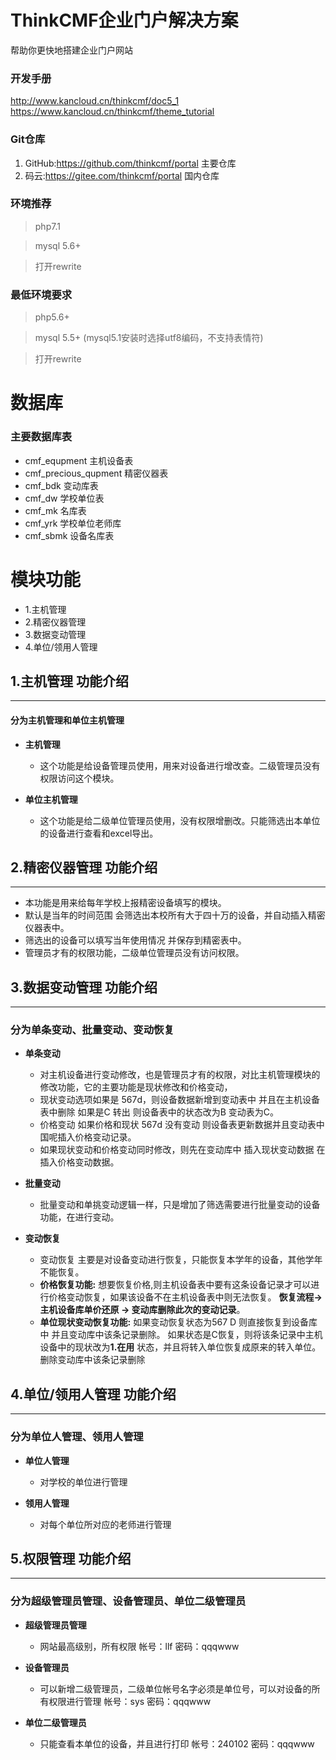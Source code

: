 ThinkCMF企业门户解决方案
===========
帮助你更快地搭建企业门户网站

### 开发手册
http://www.kancloud.cn/thinkcmf/doc5_1  
https://www.kancloud.cn/thinkcmf/theme_tutorial

### Git仓库

1. GitHub:https://github.com/thinkcmf/portal 主要仓库
2. 码云:https://gitee.com/thinkcmf/portal 国内仓库

### 环境推荐
> php7.1

> mysql 5.6+

> 打开rewrite


### 最低环境要求
> php5.6+

> mysql 5.5+ (mysql5.1安装时选择utf8编码，不支持表情符)

> 打开rewrite



# 数据库
  ###  主要数据库表

- cmf_equpment 主机设备表
- cmf_precious_qupment  精密仪器表
- cmf_bdk  变动库表
- cmf_dw  学校单位表
- cmf_mk  名库表
- cmf_yrk  学校单位老师库
- cmf_sbmk  设备名库表




# 模块功能

  * 1.主机管理  
  * 2.精密仪器管理 
  * 3.数据变动管理  
   * 4.单位/领用人管理   

## 1.主机管理 功能介绍
---
#### 分为主机管理和单位主机管理


*  **主机管理**

    - 这个功能是给设备管理员使用，用来对设备进行增改查。二级管理员没有权限访问这个模块。


*  **单位主机管理**

   - 这个功能是给二级单位管理员使用，没有权限增删改。只能筛选出本单位的设备进行查看和excel导出。




## 2.精密仪器管理 功能介绍
---
- 本功能是用来给每年学校上报精密设备填写的模块。
- 默认是当年的时间范围 会筛选出本校所有大于四十万的设备，并自动插入精密仪器表中。
- 筛选出的设备可以填写当年使用情况 并保存到精密表中。
- 管理员才有的权限功能，二级单位管理员没有访问权限。
        


## 3.数据变动管理 功能介绍
---
### 分为单条变动、批量变动、变动恢复

*  **单条变动**

     - 对主机设备进行变动修改，也是管理员才有的权限，对比主机管理模块的修改功能，它的主要功能是现状修改和价格变动，
     - 现状变动选项如果是 567d，则设备数据新增到变动表中 并且在主机设备表中删除 如果是C 转出 则设备表中的状态改为B 变动表为C。
     - 价格变动 如果价格和现状 567d 没有变动  则设备表更新数据并且变动表中国呢插入价格变动记录。
     - 如果现状变动和价格变动同时修改，则先在变动库中 插入现状变动数据 在插入价格变动数据。



*  **批量变动**

     - 批量变动和单挑变动逻辑一样，只是增加了筛选需要进行批量变动的设备功能，在进行变动。



*  **变动恢复**

     - 变动恢复 主要是对设备变动进行恢复，只能恢复本学年的设备，其他学年不能恢复。
     - __价格恢复功能:__ 想要恢复价格,则主机设备表中要有这条设备记录才可以进行价格变动恢复，如果该设备不在主机设备表中则无法恢复。
     __恢复流程->主机设备库单价还原 -> 变动库删除此次的变动记录__。
     - __单位现状变动恢复功能:__ 如果变动恢复状态为567 D   则直接恢复到设备库中 并且变动库中该条记录删除。 如果状态是C恢复，则将该条记录中主机设备中的现状改为**1.在用** 状态，并且将转入单位恢复成原来的转入单位。删除变动库中该条记录删除
     


##  4.单位/领用人管理  功能介绍
---
### 分为单位人管理、领用人管理

*   **单位人管理**
 
     - 对学校的单位进行管理

*   **领用人管理**

     - 对每个单位所对应的老师进行管理

##  5.权限管理  功能介绍
---
### 分为超级管理员管理、设备管理员、单位二级管理员

*   **超级管理员管理**
 
     - 网站最高级别，所有权限     帐号：llf    密码：qqqwww

*   **设备管理员**

     - 可以新增二级管理员，二级单位帐号名字必须是单位号，可以对设备的所有权限进行管理  帐号：sys  密码：qqqwww

*   **单位二级管理员**

     - 只能查看本单位的设备，并且进行打印          帐号：240102  密码：qqqwww 